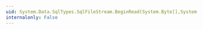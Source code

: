 ```yaml
---
uid: System.Data.SqlTypes.SqlFileStream.BeginRead(System.Byte[],System.Int32,System.Int32,System.AsyncCallback,System.Object)
internalonly: False
---
```

